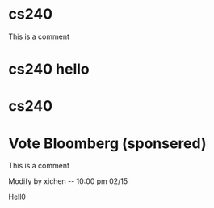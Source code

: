 
# cs240
This is a comment
# cs240 hello
# cs240
# 
#
#
#
# Vote Bloomberg (sponsered)
This is a comment

Modify by xichen -- 10:00 pm 02/15

Hell0

